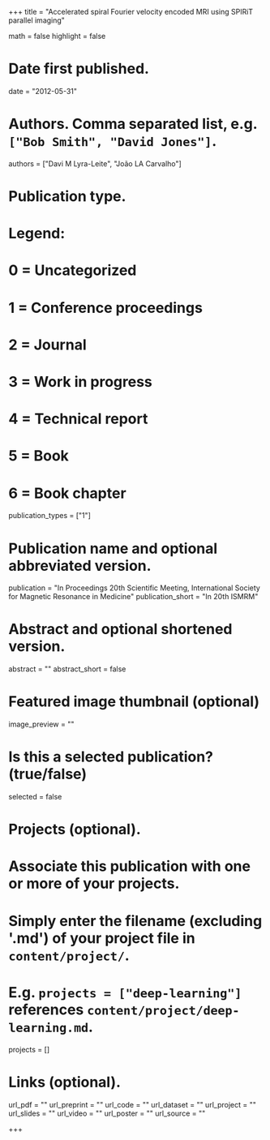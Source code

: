 +++
title = "Accelerated spiral Fourier velocity encoded MRI using SPIRiT parallel imaging"

math = false
highlight = false

# Date first published.
date = "2012-05-31"

# Authors. Comma separated list, e.g. `["Bob Smith", "David Jones"]`.
authors = ["Davi M Lyra-Leite", "João LA Carvalho"]

# Publication type.
# Legend:
# 0 = Uncategorized
# 1 = Conference proceedings
# 2 = Journal
# 3 = Work in progress
# 4 = Technical report
# 5 = Book
# 6 = Book chapter
publication_types = ["1"]

# Publication name and optional abbreviated version.
publication = "In Proceedings 20th Scientific Meeting, International Society for Magnetic Resonance in Medicine"
publication_short = "In 20th ISMRM"

# Abstract and optional shortened version.
abstract = ""
abstract_short = false

# Featured image thumbnail (optional)
image_preview = ""

# Is this a selected publication? (true/false)
selected = false

# Projects (optional).
#   Associate this publication with one or more of your projects.
#   Simply enter the filename (excluding '.md') of your project file in `content/project/`.
#   E.g. `projects = ["deep-learning"]` references `content/project/deep-learning.md`.
projects = []

# Links (optional).
url_pdf = ""
url_preprint = ""
url_code = ""
url_dataset = ""
url_project = ""
url_slides = ""
url_video = ""
url_poster = ""
url_source = ""

+++